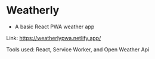 # Weatherly 
* A basic React PWA weather app

Link: https://weatherlypwa.netlify.app/

Tools used: React, Service Worker, and Open Weather Api
